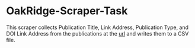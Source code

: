 # OakRidge-Scraper-Task
 
This scraper collects Publication Title, Link Address, Publication Type, and DOI Link Address from the publications at the [url](https://www.ornl.gov/staff-profile/juliane-weber?type=publications) and writes them to a CSV file.